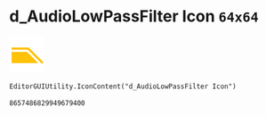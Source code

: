 # d_AudioLowPassFilter Icon `64x64`
<img src="/img/d_AudioLowPassFilter%20Icon.png" width=64 height=64>

``` CSharp
EditorGUIUtility.IconContent("d_AudioLowPassFilter Icon")
```
```
8657486829949679400
```

